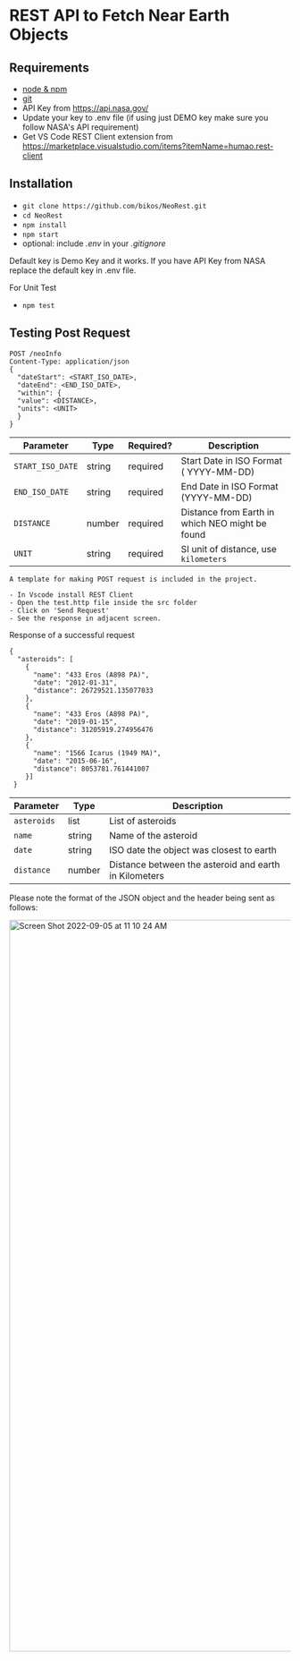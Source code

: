 # REST API to Fetch Near Earth Objects 

## Requirements

- [node & npm](https://nodejs.org/en/)
- [git](https://www.robinwieruch.de/git-essential-commands/)
- API Key from https://api.nasa.gov/
- Update your key to .env file (if using just DEMO key make sure you follow NASA's API requirement)
- Get VS Code REST Client extension from https://marketplace.visualstudio.com/items?itemName=humao.rest-client


## Installation
- `git clone https://github.com/bikos/NeoRest.git`
- `cd NeoRest`
- `npm install`
- `npm start`
-  optional: include _.env_ in your _.gitignore_

Default key is Demo Key and it works. If you have API Key from NASA replace the default key in .env file.

For Unit Test
- `npm test`


## Testing Post Request

```
POST /neoInfo
Content-Type: application/json
{
  "dateStart": <START_ISO_DATE>,
  "dateEnd": <END_ISO_DATE>,
  "within": {
  "value": <DISTANCE>,
  "units": <UNIT> 
  }
}
```
| Parameter       | Type     | Required?  | Description  |
| -------------   |----------|------------|--------------|
| `START_ISO_DATE`      | string   | required   |Start Date in ISO Format ( YYYY-MM-DD)|
| `END_ISO_DATE`      | string   | required   | End Date in ISO Format (YYYY-MM-DD) |
| `DISTANCE`      | number   | required   | Distance from Earth in which NEO might be found|
| `UNIT`          | string   | required   | SI unit of distance, use `kilometers` |


```
A template for making POST request is included in the project.

- In Vscode install REST Client
- Open the test.http file inside the src folder
- Click on 'Send Request'
- See the response in adjacent screen.
```


Response of a successful request

```
{
  "asteroids": [
    {
      "name": "433 Eros (A898 PA)",
      "date": "2012-01-31",
      "distance": 26729521.135077033
    },
    {
      "name": "433 Eros (A898 PA)",
      "date": "2019-01-15",
      "distance": 31205919.274956476
    },
    {
      "name": "1566 Icarus (1949 MA)",
      "date": "2015-06-16",
      "distance": 8053781.761441007
    }]
 }   
 ```

| Parameter       | Type     | Description  |
| -------------   |----------|--------------|
| `asteroids`          | list     | List of asteroids  |
| `name`         | string   | Name of the asteroid |
| `date`       | string   | ISO date the object was closest to earth |
| `distance`        | number   | Distance between the asteroid and earth in Kilometers |




Please note the format of the JSON object and the header being sent as follows:

<img width="1308" alt="Screen Shot 2022-09-05 at 11 10 24 AM" src="https://user-images.githubusercontent.com/4242921/188487991-c9c68fe7-3e15-4b25-a57b-dde1244496d7.png">

